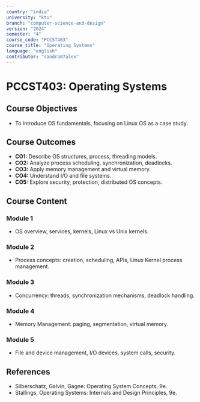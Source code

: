 ```yaml
---
country: "india"
university: "ktu"
branch: "computer-science-and-design"
version: "2024"
semester: "4"
course_code: "PCCST403"
course_title: "Operating Systems"
language: "english"
contributor: "sandra07alex"
---
```


# PCCST403: Operating Systems

## Course Objectives
* To introduce OS fundamentals, focusing on Linux OS as a case study.

## Course Outcomes
* **CO1:** Describe OS structures, process, threading models.
* **CO2:** Analyze process scheduling, synchronization, deadlocks.
* **CO3:** Apply memory management and virtual memory.
* **CO4:** Understand I/O and file systems.
* **CO5:** Explore security, protection, distributed OS concepts.

## Course Content

### Module 1
* OS overview, services, kernels, Linux vs Unix kernels.

### Module 2
* Process concepts: creation, scheduling, APIs, Linux Kernel process management.

### Module 3
* Concurrency: threads, synchronization mechanisms, deadlock handling.

### Module 4
* Memory Management: paging, segmentation, virtual memory.

### Module 5
* File and device management, I/O devices, system calls, security.

## References
- Silberschatz, Galvin, Gagne: Operating System Concepts, 9e.
- Stallings, Operating Systems: Internals and Design Principles, 9e.

